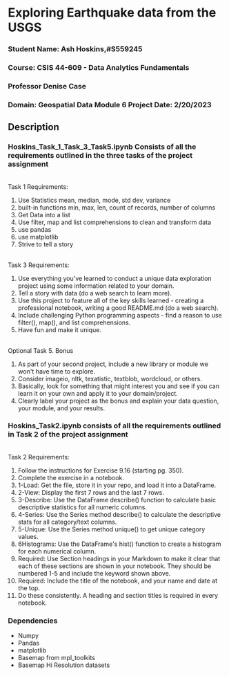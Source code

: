 # Exploring Earthquake data from the USGS

### Student Name: Ash Hoskins,#S559245 <br />
### Course: CSIS 44-609 - Data Analytics Fundamentals <br />
### Professor Denise Case <br />
### Domain: Geospatial Data Module 6 Project Date: 2/20/2023<br />


## Description

### Hoskins_Task_1_Task_3_Task5.ipynb Consists of all the requirements outlined in the three tasks of the project assignment

<br />Task 1 Requirements:
1. Use Statistics mean, median, mode, std dev, variance
2. built-in functions min, max, len, count of records, number of columns
3. Get Data into a list
4. Use filter, map and list comprehensions to clean and transform data
5. use pandas
6. use matplotlib
7. Strive to tell a story

<br />Task 3 Requirements:
1. Use everything you've learned to conduct a unique data exploration project using some information related to your domain. 
2. Tell a story with data (do a web search to learn more).
3. Use this project to feature all of the key skills learned - creating a professional notebook, writing a good README.md (do a web search). 
4. Include challenging Python programming aspects - find a reason to use filter(), map(), and list comprehensions.
5. Have fun and make it unique.

<br />Optional Task 5. Bonus
1. As part of your second project, include a new library or module we won't have time to explore. 
2. Consider imageio, nltk, texatistic, textblob, wordcloud, or others. 
3. Basically, look for something that might interest you and see if you can learn it on your own and apply it to your domain/project. 
4. Clearly label your project as the bonus and explain your data question, your module, and your results. 

### Hoskins_Task2.ipynb consists of all the requirements outlined in Task 2 of the project assignment
<br />Task 2 Requirements: 
1. Follow the instructions for Exercise 9.16 (starting pg. 350).
2. Complete the exercise in a notebook. 
3. 1-Load: Get the file, store it in your repo, and load it into a DataFrame. 
4. 2-View: Display the first 7 rows and the last 7 rows.
5. 3-Describe: Use the DataFrame describe() function to calculate basic descriptive statistics for all numeric columns. 
6. 4-Series: Use the Series method describe() to calculate the descriptive stats for all category/text columns.
7. 5-Unique: Use the Series method unique() to get unique category values. 
6. 6Histograms: Use the DataFrame's hist() function to create a histogram for each numerical column.
7. Required: Use Section headings in your Markdown to make it clear that each of these sections are shown in your notebook. They should be numbered 1-5 and include the keyword shown above.
8. Required: Include the title of the notebook, and your name and date at the top.
9. Do these consistently. A heading and section titles is required in every notebook. 


### Dependencies

* Numpy
* Pandas
* matplotlib
* Basemap from mpl_toolkits
* Basemap Hi Resolution datasets

